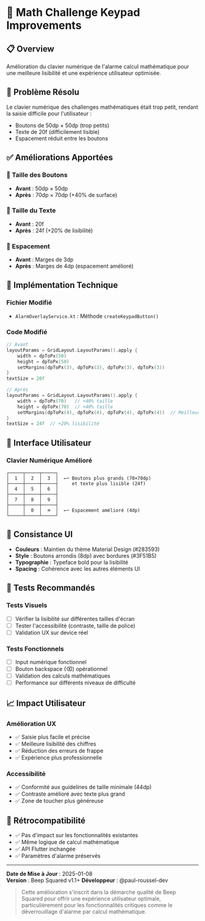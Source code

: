 # 🔢 Math Challenge Keypad Improvements

## 📋 Overview

Amélioration du clavier numérique de l'alarme calcul mathématique pour une meilleure lisibilité et une expérience utilisateur optimisée.

## 🎯 Problème Résolu

Le clavier numérique des challenges mathématiques était trop petit, rendant la saisie difficile pour l'utilisateur :

- Boutons de 50dp × 50dp (trop petits)
- Texte de 20f (difficilement lisible)
- Espacement réduit entre les boutons

## ✅ Améliorations Apportées

### 📱 Taille des Boutons

- **Avant** : 50dp × 50dp
- **Après** : 70dp × 70dp (+40% de surface)

### 📝 Taille du Texte

- **Avant** : 20f
- **Après** : 24f (+20% de lisibilité)

### 📐 Espacement

- **Avant** : Marges de 3dp
- **Après** : Marges de 4dp (espacement amélioré)

## 🔧 Implémentation Technique

### Fichier Modifié

- `AlarmOverlayService.kt` : Méthode `createKeypadButton()`

### Code Modifié

```kotlin
// Avant
layoutParams = GridLayout.LayoutParams().apply {
    width = dpToPx(50)
    height = dpToPx(50)
    setMargins(dpToPx(3), dpToPx(3), dpToPx(3), dpToPx(3))
}
textSize = 20f

// Après
layoutParams = GridLayout.LayoutParams().apply {
    width = dpToPx(70)   // +40% taille
    height = dpToPx(70)  // +40% taille
    setMargins(dpToPx(4), dpToPx(4), dpToPx(4), dpToPx(4))  // Meilleur espacement
}
textSize = 24f  // +20% lisibilité
```

## 📱 Interface Utilisateur

### Clavier Numérique Amélioré

```
┌─────┬─────┬─────┐
│  1  │  2  │  3  │  ←─ Boutons plus grands (70×70dp)
├─────┼─────┼─────┤     et texte plus lisible (24f)
│  4  │  5  │  6  │
├─────┼─────┼─────┤
│  7  │  8  │  9  │
├─────┼─────┼─────┤
│     │  0  │  ⌫  │  ←─ Espacement amélioré (4dp)
└─────┴─────┴─────┘
```

## 🎨 Consistance UI

- **Couleurs** : Maintien du thème Material Design (#283593)
- **Style** : Boutons arrondis (8dp) avec bordures (#3F51B5)
- **Typographie** : Typeface bold pour la lisibilité
- **Spacing** : Cohérence avec les autres éléments UI

## 🧪 Tests Recommandés

### Tests Visuels

- [ ] Vérifier la lisibilité sur différentes tailles d'écran
- [ ] Tester l'accessibilité (contraste, taille de police)
- [ ] Validation UX sur device réel

### Tests Fonctionnels

- [ ] Input numérique fonctionnel
- [ ] Bouton backspace (⌫) opérationnel
- [ ] Validation des calculs mathématiques
- [ ] Performance sur différents niveaux de difficulté

## 📈 Impact Utilisateur

### Amélioration UX

- ✅ Saisie plus facile et précise
- ✅ Meilleure lisibilité des chiffres
- ✅ Réduction des erreurs de frappe
- ✅ Expérience plus professionnelle

### Accessibilité

- ✅ Conformité aux guidelines de taille minimale (44dp)
- ✅ Contraste amélioré avec texte plus grand
- ✅ Zone de toucher plus généreuse

## 🔄 Rétrocompatibilité

- ✅ Pas d'impact sur les fonctionnalités existantes
- ✅ Même logique de calcul mathématique
- ✅ API Flutter inchangée
- ✅ Paramètres d'alarme préservés

---

**Date de Mise à Jour** : 2025-01-08  
**Version** : Beep Squared v1.1+
**Développeur** : @paul-roussel-dev

> Cette amélioration s'inscrit dans la démarche qualité de Beep Squared pour offrir une expérience utilisateur optimale, particulièrement pour les fonctionnalités critiques comme le déverrouillage d'alarme par calcul mathématique.
